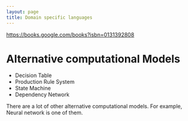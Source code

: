 ```yaml
---
layout: page
title: Domain specific languages
---
```


https://books.google.com/books?isbn=0131392808

# Alternative computational Models
* Decision Table
* Production Rule System
* State Machine
* Dependency Network

There are a lot of other alternative computational models. For example, Neural network is one of them.

